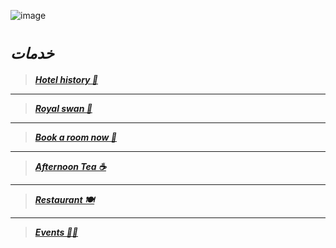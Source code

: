 
![image](https://github.com/Botleigh-Grange/Practice/assets/151997230/c244a715-c313-4306-a66b-518c0ebc1969)

# ***`خدمات`*** 
>   [***Hotel history 📜***](https://botleigh-grange.github.io/History/)

____

>  [***Royal swan 🏨*** ](https://www.booking.com/hotel/gb/royal-swan-ashley-manor.en-gb.html)

____

>  [***Book a room now 📌***](https://www.booking.com/hotel/gb/botleigh-grange-and-spa.en-gb.html) 

___

>  [***Afternoon Tea ☕***](https://botleigh-grange.github.io/Afternoon-Tea/)

___


>  [***Restaurant 🍽️***](https://botleigh-grange.github.io/Lunch-Dinner/)

___
>  [***Events 🎉📅***](https://botleigh-grange.github.io/Upcoming-events/) 
